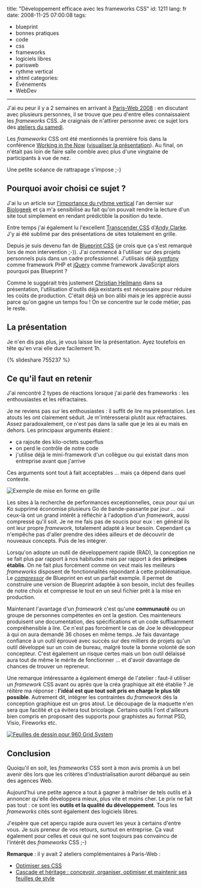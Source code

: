 title: "Développement efficace avec les frameworks CSS"
id: 1211
lang: fr
date: 2008-11-25 07:00:08
tags:
- blueprint
- bonnes pratiques
- code
- css
- frameworks
- logiciels libres
- parisweb
- rythme vertical
- xhtml
categories:
- Évènements
- WebDev
---

J'ai eu peur il y a 2 semaines en arrivant à [Paris-Web 2008](https://thom4.net/2008/11/20/paris-web-2008-webdesign-qualite-standards/) : en discutant avec plusieurs personnes, il se trouve que peu d'entre elles connaissaient les _frameworks_ CSS. Je craignais de n'attirer personne avec ce sujet lors des [ateliers du samedi](http://www.paris-web.fr/2008/-samedi-15-novembre-technique-).

Les _frameworks_ CSS ont été mentionnés la première fois dans la conférence [Working in the Now](http://www.wait-till-i.com/2008/10/31/working-in-the-now/) ([visualiser la présentation](http://www.slideshare.net/cheilmann/working-in-the-now-presentation "Visualiser la présentation Working in the Now de Christian Heilmann")). Au final, on n'était pas loin de faire salle comble avec plus d'une vingtaine de participants à vue de nez.

Une petite scéance de rattrapage s'impose ;-)

<!--more-->

## Pourquoi avoir choisi ce sujet ?

J'ai lu un article sur [l'importance du rythme vertical](http://www.biologeek.com/ergonomie,informatique/l-importance-du-rythme-vertical-en-design-css/) l'an dernier sur [Biologeek](http://www.biologeek.com) et ça m'a sensibilisé au fait qu'on pouvait rendre la lecture d'un site tout simplement en rendant prédictible la position du texte.

Entre temps j'ai également lu l'excellent [Transcender CSS](https://thom4.net/2007/12/11/critique-transcender-css-sublimez-design-web/) d'[Andy Clarke](http://www.stuffandnonsense.co.uk). J'y ai été sublimé par des présentations de sites totalement en grille.

Depuis je suis devenu fan de [Blueprint CSS](http://www.blueprintcss.org/) (je crois que ça s'est remarqué lors de mon intervention ;-)). J'ai commencé à l'utiliser sur des projets personnels puis dans un cadre professionnel. J'utilisais déjà [symfony](http://www.symfony-project.org) comme framework PHP et [jQuery](http://jquery.com) comme framework JavaScript alors pourquoi pas Blueprint ?

Comme le suggérait très justement [Christian Heilmann](http://www.wait-till-i.com) dans sa présentation, l'utilisation d'outils déjà existants est nécessaire pour réduire les coûts de production. C'était déjà un bon alibi mais je les apprécie aussi parce qu'on gagne un temps fou ! On se concentre sur le code métier, pas le reste.

## La présentation

Je n'en dis pas plus, je vous laisse lire la présentation. Ayez toutefois en tête qu'en vrai elle dure facilement 1h.

{% slideshare 755237 %}

## Ce qu'il faut en retenir

J'ai rencontré 2 types de réactions lorsque j'ai parlé des frameworks : les enthousiastes et les réfractaires.

Je ne reviens pas sur les enthousiastes : il suffit de lire ma présentation. Les atouts les ont clairement séduit.
Je m'intéresserai plutôt aux réfractaires. Assez paradoxalement, ce n'est pas dans la salle que je les ai eu mais en dehors. Les principaux arguments étaient :

*   ça rajoute des kilo-octets superflus
*   on perd le contrôle de notre code
*   j'utilise déjà le mini-framework d'un collègue ou qui existait dans mon entreprise avant que j'arrive

Ces arguments sont tout à fait acceptables ... mais ça dépend dans quel contexte.

![Exemple de mise en forme en grille](/images/2008/11/blueprint-sample.png "Exemple de mise en forme en grille")

Les sites à la recherche de performances exceptionnelles, ceux pour qui un Ko supprimé économise plusieurs Go de bande-passante par jour ... oui ceux-là ont un grand intérêt à réfléchir à l'adoption d'un _framework_, aussi compressé qu'il soit.
Je ne me fais pas de soucis pour eux : en général ils ont leur propre _framework_, totalement adapté à leur besoin. Cependant ça n'empêche pas d'aller prendre des idées ailleurs et de découvrir de nouveaux concepts. Puis de les intégrer.

Lorsqu'on adopte un outil de développement rapide (RAD), la conception ne se fait plus par rapport à nos habitudes mais par rapport à des **principes établis**. On ne fait plus forcément comme on veut mais les meilleurs _frameworks_ disposent de fonctionnalités répondant à cette problématique. Le [_compressor_](http://www.jdclayton.com/blueprints_compress_a_walkthrough.html) de Blueprint en est un parfait exemple.
Il permet de construire une version de Blueprint adaptée à son besoin, inclut des feuilles de notre choix et compresse le tout en un seul fichier prêt à la mise en production.

Maintenant l'avantage d'un _framework_ c'est qu'une **communauté** ou un groupe de personnes compétentes en ont la gestion. Ces mainteneurs produisent une documentation, des spécifications et un code suffisamment compréhensible à lire. Ce n'est pas forcément le cas de Joe le développeur à qui on aura demandé 36 choses en même temps.
Je fais davantage confiance à un outil éprouvé avec succès sur des milliers de projets qu'un outil développé sur un coin de bureau, malgré toute la bonne volonté de son concepteur.
C'est également un risque certes mais un bon outil délaissé aura tout de même le mérite de fonctionner ... et d'avoir davantage de chances de trouver un repreneur.

Une remarque intéressante a également émergé de l'atelier : faut-il utiliser un _framework_ CSS avant ou après que la créa graphique ait été établie ?
Je réitère ma réponse : **l'idéal est que tout soit pris en charge le plus tôt possible**. Autrement dit, intégrer les contraintes du _framework_ dès la conception graphique est un gros atout. Le découpage de la maquette n'en sera que facilité et ça évitera tout bricolage.
Certains outils l'ont d'ailleurs bien compris en proposant des supports pour graphistes au format PSD, Visio, Fireworks etc.

[![Feuilles de dessin pour 960 Grid System](/images/2008/11/960-sketch-sheets.png "Feuilles de dessin pour 960 Grid System")](/images/2008/11/960-sketch-sheets.png)

## Conclusion

Quoiqu'il en soit, les _frameworks_ CSS sont à mon avis promis à un bel avenir dès lors que les critères d'industrialisation auront débarqué au sein des agences Web.

Aujourd'hui une petite agence a tout à gagner à maîtriser de tels outils et à annoncer qu'elle développera mieux, plus vite et moins cher. Le prix ne fait pas tout : ce sont les **outils et la qualité du développement**. Tous les _frameworks_ cités sont également des logiciels libres.

J'espère que cet aperçu rapide aura ouvert les yeux à certains d'entre vous. Je suis preneur de vos retours, surtout en entreprise. Ça vaut également pour celles et ceux qui ne sont toujours pas convaincu de l'intérêt des _frameworks_ CSS ;-)

**Remarque** : il y avait 2 ateliers complémentaires à Paris-Web :

*   [Optimiser ses CSS](http://css.mammouthland.net/parisweb/optimisation-css.php)
*   [Cascade et héritage : concevoir, organiser, optimiser et maintenir ses feuilles de style](http://romy.tetue.net/spip.php?article555)
